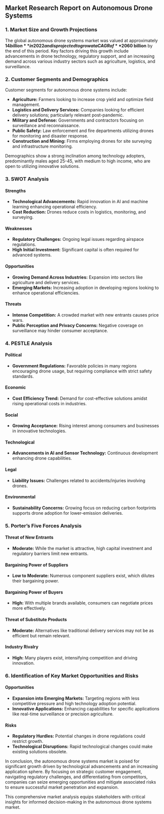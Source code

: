 ## Market Research Report on Autonomous Drone Systems

### 1. Market Size and Growth Projections

The global autonomous drone systems market was valued at approximately **$14 billion** in 2022 and is projected to grow at a CAGR of **20%** from 2023 to 2030, reaching an estimated **$60 billion** by the end of this period. Key factors driving this growth include advancements in drone technology, regulatory support, and an increasing demand across various industry sectors such as agriculture, logistics, and surveillance.

### 2. Customer Segments and Demographics

Customer segments for autonomous drone systems include:

- **Agriculture:** Farmers looking to increase crop yield and optimize field management.
- **Logistics and Delivery Services:** Companies looking for efficient delivery solutions; particularly relevant post-pandemic.
- **Military and Defense:** Governments and contractors focusing on surveillance and reconnaissance.
- **Public Safety:** Law enforcement and fire departments utilizing drones for monitoring and disaster response.
- **Construction and Mining:** Firms employing drones for site surveying and infrastructure monitoring.
  
Demographics show a strong inclination among technology adopters, predominantly males aged 25-45, with medium to high income, who are open to utilizing innovative solutions.

### 3. SWOT Analysis

#### Strengths
- **Technological Advancements:** Rapid innovation in AI and machine learning enhancing operational efficiency.
- **Cost Reduction:** Drones reduce costs in logistics, monitoring, and surveying.
  
#### Weaknesses
- **Regulatory Challenges:** Ongoing legal issues regarding airspace regulations.
- **High Initial Investment:** Significant capital is often required for advanced systems.

#### Opportunities
- **Growing Demand Across Industries:** Expansion into sectors like agriculture and delivery services.
- **Emerging Markets:** Increasing adoption in developing regions looking to enhance operational efficiencies.

#### Threats
- **Intense Competition:** A crowded market with new entrants causes price wars.
- **Public Perception and Privacy Concerns:** Negative coverage on surveillance may hinder consumer acceptance.

### 4. PESTLE Analysis

#### Political
- **Government Regulations:** Favorable policies in many regions encouraging drone usage, but requiring compliance with strict safety standards.

#### Economic
- **Cost Efficiency Trend:** Demand for cost-effective solutions amidst rising operational costs in industries.

#### Social
- **Growing Acceptance:** Rising interest among consumers and businesses in innovative technologies.

#### Technological
- **Advancements in AI and Sensor Technology:** Continuous development enhancing drone capabilities.

#### Legal
- **Liability Issues:** Challenges related to accidents/injuries involving drones.

#### Environmental
- **Sustainability Concerns:** Growing focus on reducing carbon footprints supports drone adoption for lower-emission deliveries.

### 5. Porter’s Five Forces Analysis

#### Threat of New Entrants
- **Moderate:** While the market is attractive, high capital investment and regulatory barriers limit new entrants.

#### Bargaining Power of Suppliers
- **Low to Moderate:** Numerous component suppliers exist, which dilutes their bargaining power.

#### Bargaining Power of Buyers
- **High:** With multiple brands available, consumers can negotiate prices more effectively.

#### Threat of Substitute Products
- **Moderate:** Alternatives like traditional delivery services may not be as efficient but remain relevant.

#### Industry Rivalry
- **High:** Many players exist, intensifying competition and driving innovation.

### 6. Identification of Key Market Opportunities and Risks

#### Opportunities
- **Expansion into Emerging Markets:** Targeting regions with less competitive pressure and high technology adoption potential.
- **Innovative Applications:** Enhancing capabilities for specific applications like real-time surveillance or precision agriculture.

#### Risks
- **Regulatory Hurdles:** Potential changes in drone regulations could restrict growth.
- **Technological Disruptions:** Rapid technological changes could make existing solutions obsolete.

In conclusion, the autonomous drone systems market is poised for significant growth driven by technological advancements and an increasing application sphere. By focusing on strategic customer engagement, navigating regulatory challenges, and differentiating from competitors, companies can seize emerging opportunities and mitigate associated risks to ensure successful market penetration and expansion.

This comprehensive market analysis equips stakeholders with critical insights for informed decision-making in the autonomous drone systems market.